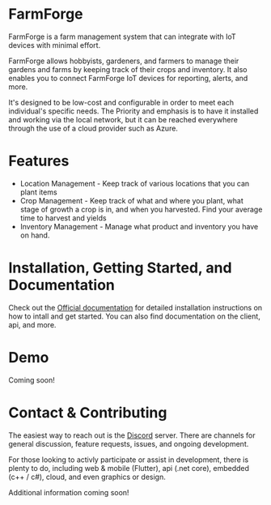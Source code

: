 # FarmForge
FarmForge is a farm management system that can integrate with IoT devices with 
minimal effort.

FarmForge allows hobbyists, gardeners, and farmers to manage their gardens and 
farms by keeping track of their crops and inventory. It also enables you to 
connect FarmForge IoT devices for reporting, alerts, and more.

It's designed to be low-cost and configurable in order to meet each individual's
specific needs. The Priority and emphasis is to have it installed and working
via the local network, but it can be reached everywhere through the use of a 
cloud provider such as Azure.

# Features
- Location Management - Keep track of various locations that you can plant items
- Crop Management - Keep track of what and where you plant, what stage of growth 
a crop is in, and when you harvested. Find your average time to harvest and yields
- Inventory Management - Manage what product and inventory you have on hand.

# Installation, Getting Started, and Documentation
Check out the [Official documentation](https://strykerdg.github.io/StrykerDG.FarmForge/) 
for detailed installation instructions on how to intall and get started. You can
also find documentation on the client, api, and more.

# Demo
Coming soon!

# Contact & Contributing
The easiest way to reach out is the [Discord](https://discord.gg/rfyhhTE) server. 
There are channels for general discussion, feature requests, issues, and ongoing 
development.

For those looking to activly participate or assist in development, there is 
plenty to do, including web & mobile (Flutter), api (.net core), embedded 
(c++ / c#), cloud, and even graphics or design.

Additional information coming soon!
